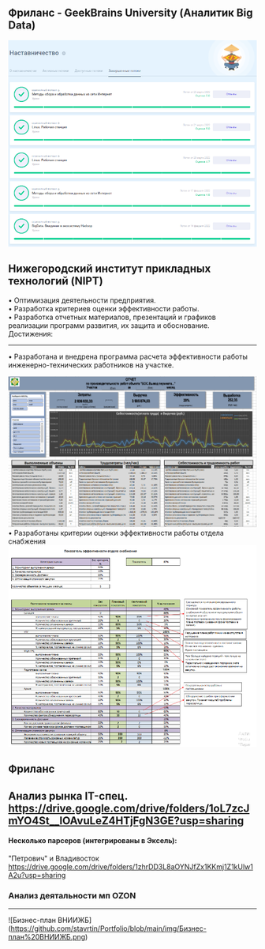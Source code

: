 ## Фриланс - GeekBrains University (Аналитик Big Data)
![Наставник](https://github.com/stavrtin/Portfolio/blob/main/img/Наставник.png)

 

## Нижегородский институт прикладных технологий (NIPT)

• Оптимизация деятельности предприятия.<br>
• Разработка критериев оценки эффективности работы. <br>
• Разработка отчетных материалов, презентаций и графиков реализации программ развития, их защита и обоснование.<br>
Достижения:
- - - - - - - - - - - - - - - - - - - - - - - - - - - - - - - -
• Разработана и внедрена программа расчета эффективности работы инженерно-технических работников на участке.

![Автоматизированный отчет](https://github.com/stavrtin/Portfolio/blob/main/img/Отчет%20выработки-41-00.png)
• Разработаны критерии оценки эффективности работы отдела снабжения <br>
![KPI_Снабжение](https://github.com/stavrtin/Portfolio/blob/main/img/KPI_Снабжение.png)
 
## Фриланс
Анализ рынка IT-спец.
https://drive.google.com/drive/folders/1oL7zcJmYO4St__lOAvuLeZ4HTjFgN3GE?usp=sharing
-------------------------------------------------------------------
#### Несколько парсеров (интегрированы в Эксель):

"Петрович" и Владивосток
https://drive.google.com/drive/folders/1zhrDD3L8aOYNJfZx1KKmj1Z1kUlw1A2u?usp=sharing

### Анализ деятальности мп OZON

----------------------------------------------------------------------

![Бизнес-план ВНИИЖБ] (https://github.com/stavrtin/Portfolio/blob/main/img/Бизнес-план%20ВНИИЖБ.png)
